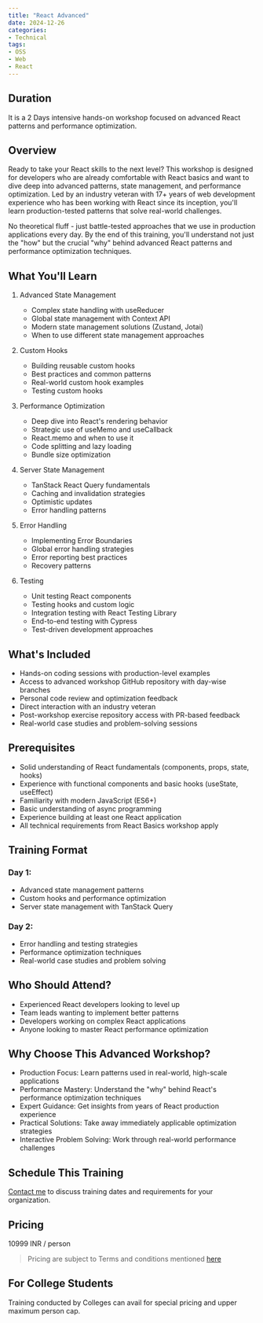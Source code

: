 ```yaml
---
title: "React Advanced"
date: 2024-12-26
categories:
- Technical
tags:
- OSS
- Web
- React
---
```


## Duration 

It is a 2 Days intensive hands-on workshop focused on advanced React patterns and performance optimization.

## Overview

Ready to take your React skills to the next level? This workshop is designed for developers who are already comfortable with React basics and want to dive deep into advanced patterns, state management, and performance optimization. Led by an industry veteran with 17+ years of web development experience who has been working with React since its inception, you'll learn production-tested patterns that solve real-world challenges.

No theoretical fluff - just battle-tested approaches that we use in production applications every day. By the end of this training, you'll understand not just the "how" but the crucial "why" behind advanced React patterns and performance optimization techniques.

## What You'll Learn

1. Advanced State Management
    - Complex state handling with useReducer
    - Global state management with Context API
    - Modern state management solutions (Zustand, Jotai)
    - When to use different state management approaches

2. Custom Hooks
    - Building reusable custom hooks
    - Best practices and common patterns
    - Real-world custom hook examples
    - Testing custom hooks

3. Performance Optimization
    - Deep dive into React's rendering behavior
    - Strategic use of useMemo and useCallback
    - React.memo and when to use it
    - Code splitting and lazy loading
    - Bundle size optimization

4. Server State Management
    - TanStack React Query fundamentals
    - Caching and invalidation strategies
    - Optimistic updates
    - Error handling patterns

5. Error Handling
    - Implementing Error Boundaries
    - Global error handling strategies
    - Error reporting best practices
    - Recovery patterns

6. Testing
    - Unit testing React components
    - Testing hooks and custom logic
    - Integration testing with React Testing Library
    - End-to-end testing with Cypress
    - Test-driven development approaches

## What's Included
- Hands-on coding sessions with production-level examples
- Access to advanced workshop GitHub repository with day-wise branches
- Personal code review and optimization feedback
- Direct interaction with an industry veteran
- Post-workshop exercise repository access with PR-based feedback
- Real-world case studies and problem-solving sessions

## Prerequisites
- Solid understanding of React fundamentals (components, props, state, hooks)
- Experience with functional components and basic hooks (useState, useEffect)
- Familiarity with modern JavaScript (ES6+)
- Basic understanding of async programming
- Experience building at least one React application
- All technical requirements from React Basics workshop apply

## Training Format
### Day 1:
- Advanced state management patterns
- Custom hooks and performance optimization
- Server state management with TanStack Query

### Day 2:
- Error handling and testing strategies
- Performance optimization techniques
- Real-world case studies and problem solving

## Who Should Attend?
- Experienced React developers looking to level up
- Team leads wanting to implement better patterns
- Developers working on complex React applications
- Anyone looking to master React performance optimization

## Why Choose This Advanced Workshop?
- Production Focus: Learn patterns used in real-world, high-scale applications
- Performance Mastery: Understand the "why" behind React's performance optimization techniques
- Expert Guidance: Get insights from years of React production experience
- Practical Solutions: Take away immediately applicable optimization strategies
- Interactive Problem Solving: Work through real-world performance challenges

## Schedule This Training
[Contact me](mailto:contact@kunjan.in) to discuss training dates and requirements for your organization.

## Pricing 

10999 INR / person

> Pricing are subject to Terms and conditions mentioned [here](/terms-conditions-training)

## For College Students 

Training conducted by Colleges can avail for special pricing and upper maximum person cap. 